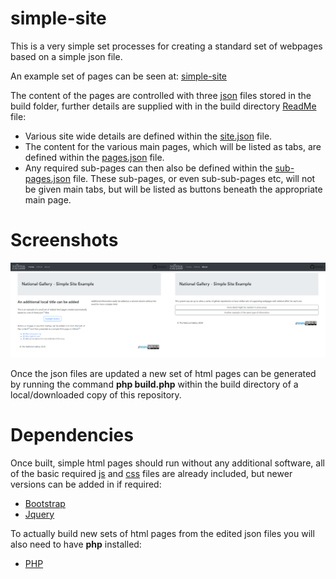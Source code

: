 # simple-site

This is a very simple set processes for creating a standard set of webpages based on a simple json file. 

An example set of pages can be seen at: [simple-site](https://jpadfield.github.io/simple-site/)

The content of the pages are controlled with three [json](https://en.wikipedia.org/wiki/JSON) files stored in the build folder, further details are supplied with in the build directory [ReadMe](./build/README.md) file:

* Various site wide details are defined within the [site.json](./build/site.json) file.
* The content for the various main pages, which will be listed as tabs, are defined within the [pages.json](./build/pages.json) file.
* Any required sub-pages can then also be defined within the [sub-pages.json](./build/sub-pages.json) file. These sub-pages, or even sub-sub-pages etc, will not be given main tabs, but will be listed as buttons beneath the appropriate main page.

# Screenshots 
<img src="./docs/graphics/example screenshot 01.png" width="50%" alt="Example Screenshot"><img src="./docs/graphics/example screenshot 02.png" width="50%" alt="Example Screenshot">

Once the json files are updated a new set of html pages can be generated by running the command **php build.php** within the build directory of a local/downloaded copy of this repository.

# Dependencies

Once built, simple html pages should run without any additional software, all of the basic required [js](https://en.wikipedia.org/wiki/JavaScript) and [css](https://en.wikipedia.org/wiki/Cascading_Style_Sheets) files are already included, but newer versions can be added in if required:
* [Bootstrap](https://getbootstrap.com/)
* [Jquery](https://jquery.com/)

To actually build new sets of html pages from the edited json files you will also need to have **php** installed:
* [PHP](https://en.wikipedia.org/wiki/PHP)
